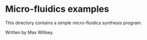 # Micro-fluidics examples

This directory contains a simple micro-fluidics synthesis program.

Written by Max Willsey.
